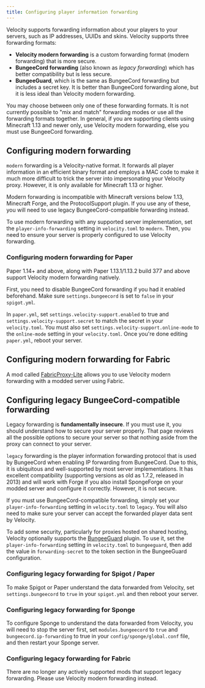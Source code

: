 ```yaml
---
title: Configuring player information forwarding
---
```


Velocity supports forwarding information about your players to your servers, such as IP addresses, UUIDs and skins. Velocity supports three forwarding formats:

* **Velocity modern forwarding** is a custom forwarding format (modern forwarding) that is more secure.
* **BungeeCord forwarding** (also known as _legacy forwarding_) which has better compatibility but is less secure.
* **BungeeGuard**, which is the same as BungeeCord forwarding but includes a secret key. It is better than BungeeCord forwarding alone, but it is less ideal than Velocity modern forwarding.

<Caution>
   You may choose between only one of these forwarding formats. It is not currently possible to "mix and match" forwarding modes or use all the forwarding formats together. In general, if you are supporting clients using Minecraft 1.13 and newer only, use Velocity modern forwarding, else you must use BungeeCord forwarding.
</Caution>

## Configuring modern forwarding

`modern` forwarding is a Velocity-native format. It forwards all player information in an efficient binary format and employs a MAC code to make it much more difficult to trick the server into impersonating your Velocity proxy. However, it is only available for Minecraft 1.13 or higher.

<Caution>
   Modern forwarding is incompatible with Minecraft versions below 1.13, Minecraft Forge, and the ProtocolSupport plugin. If you use any of these, you will need to use legacy BungeeCord-compatible forwarding instead.
</Caution>

To use modern forwarding with any supported server implementation, set the `player-info-forwarding` setting in `velocity.toml` to `modern`. Then, you need to ensure your server is properly configured to use Velocity forwarding.

### Configuring modern forwarding for Paper

Paper 1.14+ and above, along with Paper 1.13.1/1.13.2 build 377 and above support Velocity modern forwarding natively.

First, you need to disable BungeeCord forwarding if you had it enabled beforehand. Make sure `settings.bungeecord` is set to `false` in your `spigot.yml`.

In `paper.yml`, set `settings.velocity-support.enabled` to true and `settings.velocity-support.secret` to match the secret in your `velocity.toml`. You must also set `settings.velocity-support.online-mode` to the `online-mode` setting in your `velocity.toml`. Once you're done editing `paper.yml`, reboot your server.
 
## Configuring modern forwarding for Fabric

A mod called [FabricProxy-Lite](https://modrinth.com/mod/fabricproxy-lite) allows you to use Velocity modern forwarding with a modded server using Fabric.
 
## Configuring legacy BungeeCord-compatible forwarding

<Caution>
   Legacy forwarding is <strong>fundamentally insecure</strong>. If you must use it, you should understand <Link to="/wiki/deployment/security/">how to secure your server properly</Link>. That page reviews all the possible options to secure your server so that nothing aside from the proxy can connect to your server.
</Caution>

`legacy` forwarding is the player information forwarding protocol that is used by BungeeCord when enabling IP forwarding from BungeeCord. Due to this, it is ubiquitous and well-supported by most server implementations. It has excellent compatibility (supporting versions as old as 1.7.2, released in 2013) and will work with Forge if you also install SpongeForge on your modded server and configure it correctly. However, it is not secure.

If you must use BungeeCord-compatible forwarding, simply set your `player-info-forwarding` setting in `velocity.toml` to `legacy`. You will also need to make sure your server can accept the forwarded player data sent by Velocity.

To add some security, particularly for proxies hosted on shared hosting, Velocity optionally supports the [BungeeGuard](https://www.spigotmc.org/resources/bungeeguard.79601/) plugin. To use it, set the `player-info-forwarding` setting in `velocity.toml` to `bungeeguard`, then add the value in `forwarding-secret` to the token section in the BungeeGuard configuration.

### Configuring legacy forwarding for Spigot / Paper

To make Spigot or Paper understand the data forwarded from Velocity, set `settings.bungeecord` to `true` in your `spigot.yml` and then reboot your server.
 
### Configuring legacy forwarding for Sponge

To configure Sponge to understand the data forwarded from Velocity, you will need to stop the server first, set `modules.bungeecord` to `true` and `bungeecord.ip-forwarding` to true in your `config/sponge/global.conf` file, and then restart your Sponge server.

### Configuring legacy forwarding for Fabric

<Caution>
   There are no longer any actively supported mods that support legacy forwarding. Please use Velocity modern forwarding instead.
</Caution>